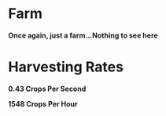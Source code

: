 # Farm
**Once again, just a farm...Nothing to see here**

# Harvesting Rates
**0.43 Crops Per Second**

**1548 Crops Per Hour**